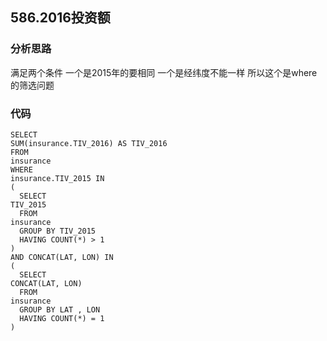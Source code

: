 ## 586.2016投资额
### 分析思路
满足两个条件
一个是2015年的要相同
一个是经纬度不能一样
所以这个是where的筛选问题
### 代码
    SELECT
    SUM(insurance.TIV_2016) AS TIV_2016
    FROM
    insurance
    WHERE
    insurance.TIV_2015 IN
    (
      SELECT
    TIV_2015
      FROM
    insurance
      GROUP BY TIV_2015
      HAVING COUNT(*) > 1
    )
    AND CONCAT(LAT, LON) IN
    (
      SELECT
    CONCAT(LAT, LON)
      FROM
    insurance
      GROUP BY LAT , LON
      HAVING COUNT(*) = 1
    )